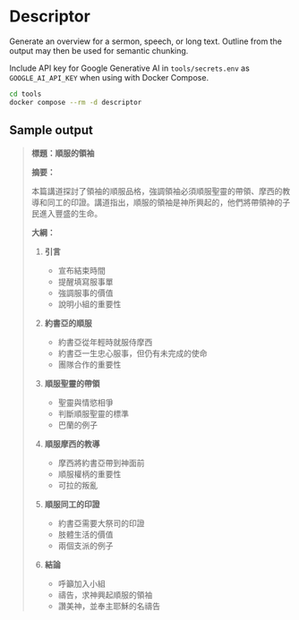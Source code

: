 # Descriptor

Generate an overview for a sermon, speech, or long text.
Outline from the output may then be used for semantic chunking.

Include API key for Google Generative AI in `tools/secrets.env` as `GOOGLE_AI_API_KEY` when using with Docker Compose.

```sh
cd tools
docker compose --rm -d descriptor
```

## Sample output
>**標題：順服的領袖**
>
>**摘要：**
>
>本篇講道探討了領袖的順服品格，強調領袖必須順服聖靈的帶領、摩西的教導和同工的印證。講道指出，順服的領袖是神所興起的，他們將帶領神的子民進入豐盛的生命。
>
>**大綱：**
>
>1. **引言**
>    - 宣布結束時間
>    - 提醒填寫服事單
>    - 強調服事的價值
>    - 說明小組的重要性
>
>2. **約書亞的順服**
>    - 約書亞從年輕時就服侍摩西
>    - 約書亞一生忠心服事，但仍有未完成的使命
>    - 團隊合作的重要性
>
>3. **順服聖靈的帶領**
>    - 聖靈與情慾相爭
>    - 判斷順服聖靈的標準
>    - 巴蘭的例子
>
>4. **順服摩西的教導**
>    - 摩西將約書亞帶到神面前
>    - 順服權柄的重要性
>    - 可拉的叛亂
>
>5. **順服同工的印證**
>    - 約書亞需要大祭司的印證
>    - 肢體生活的價值
>    - 兩個支派的例子
>
>6. **結論**
>    - 呼籲加入小組
>    - 禱告，求神興起順服的領袖
>    - 讚美神，並奉主耶穌的名禱告